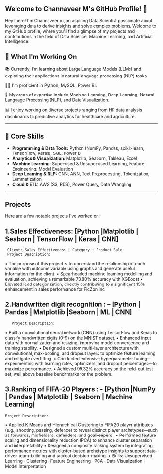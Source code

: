 ## Welcome to Channaveer M's GitHub Profile! 👋
Hey there! I'm Channaveer m, an aspiring Data Scientist passionate about leveraging data to derive insights and solve complex problems. Welcome to my GitHub profile, where you'll find a glimpse of my projects and contributions in the field of Data Science, Machine Learning, and Artificial Intelligence.

## 🚀 What I'm Working On  
📚 Currently, I'm learning about Large Language Models (LLMs) and exploring their applications in natural language processing (NLP) tasks.

👨‍💻 I'm proficient in Python, MySQL, Power BI.

🔬 My areas of expertise include Machine Learning, Deep Learning, Natural Language Processing (NLP), and Data Visualization.

📊 I enjoy working on diverse projects ranging from HR data analysis dashboards to predictive analytics for healthcare and agriculture.

------
## 🧠 Core Skills  
- **Programming & Data Tools:** Python (NumPy, Pandas, scikit-learn, TensorFlow, Keras), SQL, Power BI  
- **Analytics & Visualization:** Matplotlib, Seaborn, Tableau, Excel  
- **Machine Learning:** Supervised & Unsupervised Learning, Feature Engineering, Model Evaluation  
- **Deep Learning & NLP:** CNN, ANN, Text Preprocessing, Tokenization, Lemmatization  
- **Cloud & ETL:** AWS (S3, RDS), Power Query, Data Wrangling

-------

## Projects
Here are a few notable projects I've worked on:

## 1.Sales Effectiveness: [Python |Matplotlib | Seaborn | TensorFlow | Keras | CNN]                                  
     Client: Sales Effectiveness | Category : Product Sale 
     Project Description: 
•	The purpose of this project is to understand the relationship of each variable with outcome variable using graphs and generate useful information for the client. 
•	Spearheaded machine learning modelling and evaluation, achieving a remarkable 73.80% accuracy with XGBoost 
•	Elevated lead categorization, directly contributing to a significant 15% enhancement in sales performance for FicZon Inc
  
  ## 2.Handwritten digit recognition : – [Python | Pandas | Matplotlib |Seaborn | ML | CNN]                     
       Project Description: 
•	Built a convolutional neural network (CNN) using TensorFlow and Keras to classify handwritten digits (0–9) on the MNIST dataset.
•	Enhanced input data with normalization and resizing, improving model convergence and training stability.
•	Designed a custom multi-layer architecture with convolutional, max-pooling, and dropout layers to optimize feature learning and mitigate overfitting.
•	Conducted extensive hyperparameter tuning—experimenting with learning rates, optimizers, and dropout percentages—to maximize performance.
•	Achieved 99.32% accuracy on the held-out test set, well above baseline benchmarks for the problem.

## 3.Ranking of FIFA-20 Players : - [Python |NumPy | Pandas | Matplotlib | Seaborn | Machine Learning]      
    Project Description:
•	Applied K Means and Hierarchical Clustering to FIFA 20 player attributes (e.g., shooting, passing, defence) to reveal distinct player archetypes—such as forwards, midfielders, defenders, and goalkeepers .
•	Performed feature scaling and dimensionality reduction (PCA) to enhance cluster separation and interpretability 
•	Designed a composite ranking system by integrating performance metrics with cluster-based archetype insights to support data-driven team-building and tactical decision-making.
•	Skills: Unsupervised Learning · Clustering · Feature Engineering · PCA · Data Visualization · Model Interpretation

